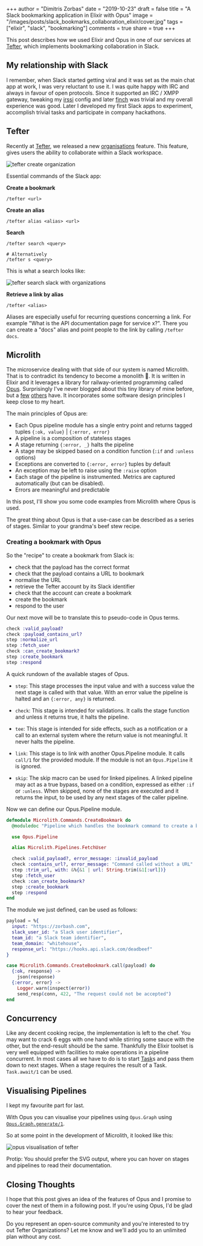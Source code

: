 +++
author = "Dimitris Zorbas"
date = "2019-10-23"
draft = false
title = "A Slack bookmarking application in Elixir with Opus"
image = "/images/posts/slack_bookmarks_collaboration_elixir/cover.jpg"
tags = ["elixir", "slack", "bookmarking"]
comments = true
share = true
+++

This post describes how we used Elixir and Opus in one of our services at
[Tefter][tefter], which implements bookmarking collaboration in Slack.

## My relationship with Slack

I remember, when Slack started getting viral and it was set as the main
chat app  at work, I was very reluctant to use it. I was quite happy with IRC and
always in favour of open protocols. Since it supported an IRC / XMPP
gateway, tweaking my [irssi][irssi] config and later [finch][finch] was
trivial and my overall experience was good.
Later I developed my first Slack apps to experiment, accomplish
trivial tasks and participate in company hackathons.

## Tefter

Recently at [Tefter][tefter], we released a new [organisations][tefter-organizations] feature. This
feature, gives users the ability to collaborate within a Slack workspace.

<img src="/images/posts/slack_bookmarks_collaboration_elixir/create_org.png"
  class="img-medium"
  alt="tefter create organization"/>

Essential commands of the Slack app:

**Create a bookmark**

```shell
/tefter <url>
```

**Create an alias**

```shell
/tefter alias <alias> <url>
```

**Search**

```shell
/tefter search <query>

# Alternatively
/tefter s <query>
```

This is what a search looks like:

<img src="/images/posts/slack_bookmarks_collaboration_elixir/slack_tefter_search.png"
  class="img-medium"
  alt="tefter search slack with organizations"/>

**Retrieve a link by alias**

```shell
/tefter <alias>
```

Aliases are especially useful for recurring questions concerning a link. For example
"What is the API documentation page for service x?". There you can
create a "docs" alias and point people to the link by calling `/tefter docs`.

## Microlith

The microservice dealing with that side of our system is named Microlith. That is to contradict
its tendency to become a monolith 🙈. It is written in Elixir and it
leverages a library for railway-oriented programming called [Opus][opus].
Surprisingly I've never blogged about this tiny library of mine before, but a
[few][blog-few] [others][blog-others] have.
It incorporates some software design principles I keep close to my heart.

The main principles of Opus are:

* Each Opus pipeline module has a single entry point and returns tagged tuples `{:ok, value}` | `{:error, error}`
* A pipeline is a composition of stateless stages
* A stage returning `{:error, _}` halts the pipeline
* A stage may be skipped based on a condition function (`:if` and `:unless` options)
* Exceptions are converted to `{:error, error}` tuples by default
* An exception may be left to raise using the `:raise` option
* Each stage of the pipeline is instrumented. Metrics are captured automatically (but can be disabled).
* Errors are meaningful and predictable

In this post, I'll show you some code examples from Microlith where Opus is used.

The great thing about Opus is that a use-case can be described as a
series of stages. Similar to your grandma's beef stew recipe.

### Creating a bookmark with Opus

So the "recipe" to create a bookmark from Slack is:

* check that the payload has the correct format
* check that the payload contains a URL to bookmark
* normalise the URL
* retrieve the Tefter account by its Slack identifier
* check that the account can create a bookmark
* create the bookmark
* respond to the user

Our next move will be to translate this to pseudo-code in Opus terms.

```elixir
check :valid_payload?
check :payload_contains_url?
step :normalize_url
step :fetch_user
check :can_create_bookmark?
step :create_bookmark
step :respond
```

A quick rundown of the available stages of Opus.

* `step`: This stage processes the input value and with a success value the next stage is called with that value.
With an error value the pipeline is halted and an `{:error, any}` is returned.

* `check`: This stage is intended for validations. It calls the stage function and unless it returns true, it halts the pipeline.
* `tee`: This stage is intended for side effects, such as a notification or a call to an external system where the return value is not meaningful. It never halts the pipeline.
* `link`: This stage is to link with another Opus.Pipeline module. It calls `call/1` for the provided module. If the module is not an `Opus.Pipeline` it is ignored.
* `skip`: The skip macro can be used for linked pipelines. A linked pipeline may act as a true bypass, based on a condition,
expressed as either `:if` or `:unless`. When skipped, none of the stages are executed and it returns the input,
to be used by any next stages of the caller pipeline.

Now we can define our Opus.Pipeline module.

```elixir
defmodule Microlith.Commands.CreateBookmark do
  @moduledoc "Pipeline which handles the bookmark command to create a bookmark"

  use Opus.Pipeline

  alias Microlith.Pipelines.FetchUser

  check :valid_payload?, error_message: :invalid_payload
  check :contains_url?, error_message: "Command called without a URL"
  step :trim_url, with: &%{&1 | url: String.trim(&1[:url])}
  step :fetch_user
  check :can_create_bookmark?
  step :create_bookmark
  step :respond
end
```

The module we just defined, can be used as follows:

```elixir
payload = %{
  input: "https://zorbash.com",
  slack_user_id: "a Slack user identifier",
  team_id: "a Slack team identifier",
  team_domain: "whitehouse",
  response_url: "https://hooks.api.slack.com/deadbeef"
}

case Microlith.Commands.CreateBookmark.call(payload) do
  {:ok, response} ->
    json(response)
  {:error, error} ->
    Logger.warn(inspect(error))
    send_resp(conn, 422, "The request could not be accepted")
end
```

## Concurrency

Like any decent cooking recipe, the implementation is left to the chef.
You may want to crack 6 eggs with one hand while stirring some sauce
with the other, but the end-result should be the same. Thankfully the Elixir toolset
is very well equipped with facilities to make operations in a pipeline
concurrent. In most cases all we have to do is to start [Task][elixir-task]s and pass them down
to next stages. When a stage requires the result of a Task.
`Task.await/1` can be used.

## Visualising Pipelines

I kept my favourite part for last.

With Opus you can visualise your
pipelines using `Opus.Graph` using [`Opus.Graph.generate/1`][doc-graph-generate].

So at some point in the development of Microlith, it looked like this:


<img src="/images/posts/slack_bookmarks_collaboration_elixir/graph.png"
  class="img-medium"
  alt="opus visualisation of tefter"/>

Protip: You should prefer the SVG output, where you can hover on stages and
pipelines to read their documentation.

## Closing Thoughts

I hope that this post gives an idea of the features of Opus and I promise to cover the next of them in a following post.
If you're using Opus, I'd be glad to hear your feedback.

Do you represent an open-source community and you're interested to try
out Tefter Organizations? Let me know and we'll add you to an unlimited
plan without any cost.

<style>
.main-header {
  background-size: 32% auto;
}

.highlight {
  line-height: 20px;
}
</style>

[irssi]: https://packages.debian.org/stable/irssi
[finch]: https://packages.debian.org/stable/finch
[tefter-organizations]: https://tefter.io/faq#organizations
[tefter]: https://tefter.io
[opus]: https://github.com/zorbash/opus
[elixir-task]: https://elixir-lang.org/getting-started/mix-otp/distributed-tasks.html#asyncawait
[blog-few]: https://medium.com/quiqup-engineering/how-to-create-beautiful-pipelines-on-elixir-with-opus-f0b688de8994
[blog-others]: https://www.pagerduty.com/eng/elixir-webhook-service/
[doc-graph-generate]: https://hexdocs.pm/opus_graph/Opus.Graph.html
